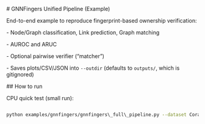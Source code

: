 \# GNNFingers Unified Pipeline (Example)



End-to-end example to reproduce fingerprint-based ownership verification:

\- Node/Graph classification, Link prediction, Graph matching

\- AUROC and ARUC

\- Optional pairwise verifier (“matcher”)

\- Saves plots/CSV/JSON into `--outdir` (defaults to `outputs/`, which is gitignored)



\## How to run



CPU quick test (small run):

```bash

python examples/gnnfingers/gnnfingers\_full\_pipeline.py --dataset Cora --variants 20 --save-plots




